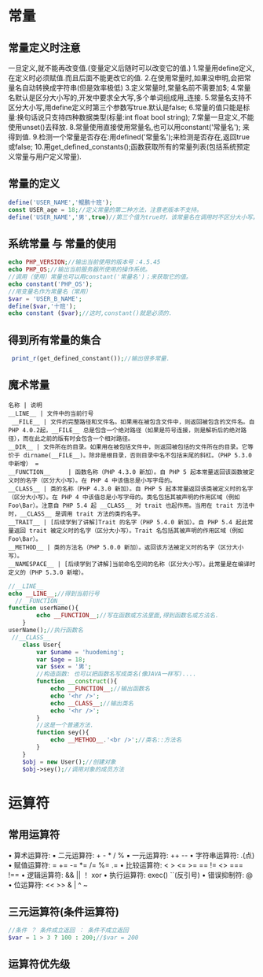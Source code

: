 # 常量
## 常量定义时注意
一旦定义,就不能再改变值.(变量定义后随时可以改变它的值.)
1.常量用define定义,在定义时必须赋值.而且后面不能更改它的值.
2.在使用常量时,如果没申明,会把常量名自动转换成字符串(但是效率极低)
3.定义常量时,常量名前不需要加$;
4.常量名默认是区分大小写的,开发中要求全大写,多个单词组成用_连接.
5.常量名支持不区分大小写,用define定义时第三个参数写true.默认是false;
6.常量的值只能是标量:换句话说只支持四种数据类型(标量:int float bool string);
7.常量一旦定义,不能使用unset()去释放.
8.常量使用直接使用常量名,也可以用constant('常量名'); 来得到值.
9.检测一个常量是否存在:用defined('常量名');来检测是否存在,返回true或false;
10.用get_defined_constants();函数获取所有的常量列表(包括系统预定义常量与用户定义常量).
## 常量的定义
```php
define('USER_NAME','鲲鹏十班');
const USER_age = 18;//定义常量的第二种方法，注意老版本不支持。
define('USER_NAME','男',true)//第三个值为true时，该常量名在调用时不区分大小写。
```
## 系统常量 与 常量的使用
```php
echo PHP_VERSION;//输出当前使用的版本号：4.5.45
echo PHP_OS;//输出当前服务器所使用的操作系统。
//调用（使用）常量也可以用constant('常量名')；来获取它的值。
echo constant('PHP_OS');
//用变量名作为常量名（常用）
$var = 'USER_B_NAME';
define($var,'十班');
echo constant ($var);//这时,constant()就是必须的.
```
## 得到所有常量的集合
```php
 print_r(get_defined_constant());//输出很多常量.
```
## 魔术常量
```table
名称 | 说明
__LINE__ | 文件中的当前行号
 __FILE__ | 文件的完整路径和文件名。如果用在被包含文件中，则返回被包含的文件名。自 PHP 4.0.2起，__FILE__ 总是包含一个绝对路径（如果是符号连接，则是解析后的绝对路径），而在此之前的版有时会包含一个相对路径。
__DIR__ | 文件所在的目录。如果用在被包括文件中，则返回被包括的文件所在的目录。它等价于 dirname(__FILE__)。除非是根目录，否则目录中名不包括末尾的斜杠。（PHP 5.3.0中新增） =
__FUNCTION__	 | 函数名称（PHP 4.3.0 新加）。自 PHP 5 起本常量返回该函数被定义时的名字（区分大小写）。在 PHP 4 中该值总是小写字母的。
__CLASS__ | 类的名称（PHP 4.3.0 新加）。自 PHP 5 起本常量返回该类被定义时的名字（区分大小写）。在 PHP 4 中该值总是小写字母的。类名包括其被声明的作用区域（例如 Foo\Bar）。注意自 PHP 5.4 起 __CLASS__ 对 trait 也起作用。当用在 trait 方法中时，__CLASS__ 是调用 trait 方法的类的名字。
__TRAIT__ |	[后续学到了讲解]Trait 的名字（PHP 5.4.0 新加）。自 PHP 5.4 起此常量返回 trait 被定义时的名字（区分大小写）。Trait 名包括其被声明的作用区域（例如 Foo\Bar）。
__METHOD__ | 类的方法名（PHP 5.0.0 新加）。返回该方法被定义时的名字（区分大小写）。
__NAMESPACE__ | [后续学到了讲解]当前命名空间的名称（区分大小写）。此常量是在编译时定义的（PHP 5.3.0 新增）。
```
```php
//__LINE__
echo __LINE__;//得到当前行号
  //__FUNCTION__
function userName(){
        echo __FUNCTION__;//写在函数或方法里面,得到函数名或方法名.
    }
userName();//执行函数名
 //__CLASS__
    class User{
        var $uname = 'huodeming';
        var $age = 18;
        var $sex = '男';
        //构造函数: 也可以把函数名写成类名(像JAVA一样写)....
        function __construct(){
            echo __FUNCTION__;//输出函数名
            echo '<hr />';
            echo __CLASS__;//输出类名
            echo '<hr />';
        }
        //这是一个普通方法.
        function sey(){
            echo __METHOD__.'<br />';//类名::方法名
        }
    }
    $obj = new User();//创建对象
    $obj->sey();//调用对象的成员方法
```
# 运算符
## 常用运算符
• 算术运算符: ▪ 二元运算符: + - * / % ▪ 一元运算符: ++ --
• 字符串运算符: .(点)
• 赋值运算符: = += -= *= /= %= .= 
• 比较运算符: < > <= >= == != <> === !==
• 逻辑运算符: && || ！ xor
• 执行运算符: exec() ``(反引号)
• 错误抑制符: @
• 位运算符: << >> & | ^ ~
## 三元运算符(条件运算符)
```php
//条件 ？ 条件成立返回 ： 条件不成立返回
$var = 1 > 3 ? 100 : 200;//$var = 200
```
## 运算符优先级